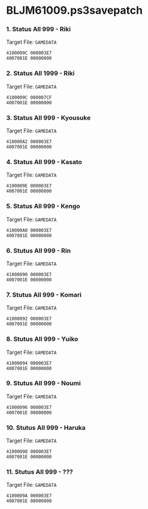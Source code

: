 # BLJM61009.ps3savepatch

### 1. Status All 999 - Riki

Target File: `GAMEDATA`

```
4100009C 000003E7
4007001E 00000000
```

### 2. Status All 1999 - Riki

Target File: `GAMEDATA`

```
4100009C 000007CF
4007001E 00000000
```

### 3. Status All 999 - Kyousuke

Target File: `GAMEDATA`

```
410000A2 000003E7
4007001E 00000000
```

### 4. Status All 999 - Kasato

Target File: `GAMEDATA`

```
4100009E 000003E7
4007001E 00000000
```

### 5. Status All 999 - Kengo

Target File: `GAMEDATA`

```
410000A0 000003E7
4007001E 00000000
```

### 6. Stutus All 999 - Rin

Target File: `GAMEDATA`

```
41000090 000003E7
4007001E 00000000
```

### 7. Stutus All 999 - Komari

Target File: `GAMEDATA`

```
41000092 000003E7
4007001E 00000000
```

### 8. Stutus All 999 - Yuiko

Target File: `GAMEDATA`

```
41000094 000003E7
4007001E 00000000
```

### 9. Stutus All 999 - Noumi

Target File: `GAMEDATA`

```
41000096 000003E7
4007001E 00000000
```

### 10. Stutus All 999 - Haruka

Target File: `GAMEDATA`

```
41000098 000003E7
4007001E 00000000
```

### 11. Stutus All 999 - ???

Target File: `GAMEDATA`

```
4100009A 000003E7
4007001E 00000000
```

